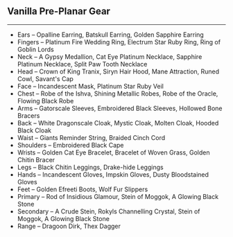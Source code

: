 ## Vanilla Pre-Planar Gear

---
* Ears – Opalline Earring, Batskull Earring, Golden Sapphire Earring
* Fingers – Platinum Fire Wedding Ring, Electrum Star Ruby Ring, Ring of Goblin Lords
* Neck – A Gypsy Medallion, Cat Eye Platinum Necklace, Sapphire Platinum Necklace, Split Paw Tooth Necklace
* Head – Crown of King Tranix, Siryn Hair Hood, Mane Attraction, Runed Cowl, Savant's Cap
* Face – Incandescent Mask, Platinum Star Ruby Veil
* Chest – Robe of the Ishva, Shining Metallic Robes, Robe of the Oracle, Flowing Black Robe
* Arms – Gatorscale Sleeves, Embroidered Black Sleeves, Hollowed Bone Bracers
* Back – White Dragonscale Cloak, Mystic Cloak, Molten Cloak, Hooded Black Cloak
* Waist – Giants Reminder String, Braided Cinch Cord
* Shoulders – Embroidered Black Cape
* Wrists – Golden Cat Eye Bracelet, Bracelet of Woven Grass, Golden Chitin Bracer
* Legs – Black Chitin Leggings, Drake-hide Leggings
* Hands – Incandescent Gloves, Impskin Gloves, Dusty Bloodstained Gloves
* Feet – Golden Efreeti Boots, Wolf Fur Slippers
* Primary – Rod of Insidious Glamour, Stein of Moggok, A Glowing Black Stone
* Secondary – A Crude Stein, Rokyls Channelling Crystal, Stein of Moggok, A Glowing Black Stone
* Range – Dragoon Dirk, Thex Dagger
